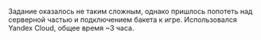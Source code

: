Задание оказалось не таким сложным, однако пришлось попотеть над серверной частью и подключением бакета к игре. Использовался Yandex Cloud, общее время ~3 часа.
